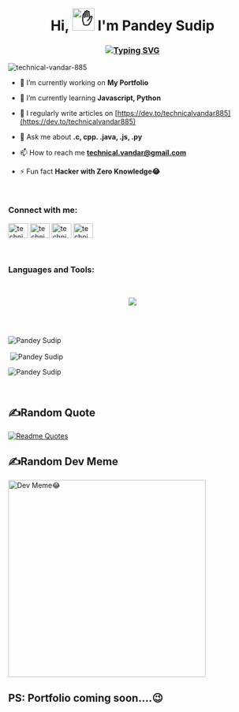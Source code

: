 <h1 align="center">Hi, <img src="https://camo.githubusercontent.com/e8e7b06ecf583bc040eb60e44eb5b8e0ecc5421320a92929ce21522dbc34c891/68747470733a2f2f6d656469612e67697068792e636f6d2f6d656469612f6876524a434c467a6361737252346961377a2f67697068792e676966" height="45" alt="✋"> I'm Pandey Sudip</h1>
<h3 align="center"><a href="https://github.com/sudip-pandey"><img src="https://readme-typing-svg.herokuapp.com?font=Fira+Code&size=16&pause=1000&width=435&lines=A+Passionate+Learner+from+Nepal;Programmer+%7C+Developer+%7C+Youtuber+%7C+Designer+%7C+FreelancerDesigner+%7C+" alt="Typing SVG" /></a></h3>



<p align="left"> <img src="https://komarev.com/ghpvc/?username=technical-vandar-885&label=Profile%20views&color=0e75b6&style=flat" alt="technical-vandar-885" /> </p>

- 🔭 I’m currently working on **My Portfolio**

- 🌱 I’m currently learning **Javascript, Python**

- 📝 I regularly write articles on [https://dev.to/technicalvandar885](https://dev.to/technicalvandar885)

- 💬 Ask me about **.c, cpp. .java, .js, .py**

- 📫 How to reach me **technical.vandar@gmail.com**

- ⚡ Fun fact **Hacker with Zero Knowledge😂**
<br>
<h3 align="left">Connect with me:</h3>
<p align="left">
<a href="https://dev.to/technicalvandar885" target="blank"><img align="center" src="https://raw.githubusercontent.com/rahuldkjain/github-profile-readme-generator/master/src/images/icons/Social/devto.svg" alt="technicalvandar885" height="30" width="40" /></a>
<a href="https://fb.com/technicalvandar" target="blank"><img align="center" src="https://raw.githubusercontent.com/rahuldkjain/github-profile-readme-generator/master/src/images/icons/Social/facebook.svg" alt="technicalvandar" height="30" width="40" /></a>
<a href="https://www.youtube.com/c/technicalvandar" target="blank"><img align="center" src="https://raw.githubusercontent.com/rahuldkjain/github-profile-readme-generator/master/src/images/icons/Social/youtube.svg" alt="technicalvandar" height="30" width="40" /></a>
<a href="https://www.instagram.com/pandey_sp_885/" target="blank"><img align="center" src="[https://raw.githubusercontent.com/rahuldkjain/github-profile-readme-generator/master/src/images/icons/Social/devto.svg](https://raw.githubusercontent.com/rahuldkjain/github-profile-readme-generator/master/src/images/icons/Social/instagram.svg)" alt="technicalvandar885" height="30" width="40" /></a>
  
</p>
<br>
<h3 align="left">Languages and Tools:</h3><br>
<p align="center"><img align="center" src="https://skillicons.dev/icons?i=c,cpp,java,python,javascript,php,mysql,html,css,wordpress,bootstrap,figma,photoshop,illustrator">
</p>
<br>
<br>
<p><img align="left" src="https://github-readme-stats.vercel.app/api/top-langs?username=sudip-pandey&show_icons=true&locale=en&layout=compact" alt="Pandey Sudip" /></p>
<br>
<p>&nbsp;<img align="center" src="https://github-readme-stats.vercel.app/api?username=sudip-pandey&theme=radical&show_icons=true" alt="Pandey Sudip" /></p>

<p><img align="center" src="https://github-readme-streak-stats.herokuapp.com/?user=sudip-pandey&" alt="Pandey Sudip" /></p>
<br>

## ✍Random Quote
[![Readme Quotes](https://quotes-github-readme.vercel.app/api?type=horizontal&theme=dark)](https://github.com/piyushsuthar/github-readme-quotes)
<br>

## ✍Random Dev Meme
<img src="https://randommeme-five.vercel.app/" style="height: 400px;" alt="Dev Meme😂">


<h2>PS: Portfolio coming soon....😉</h2>
